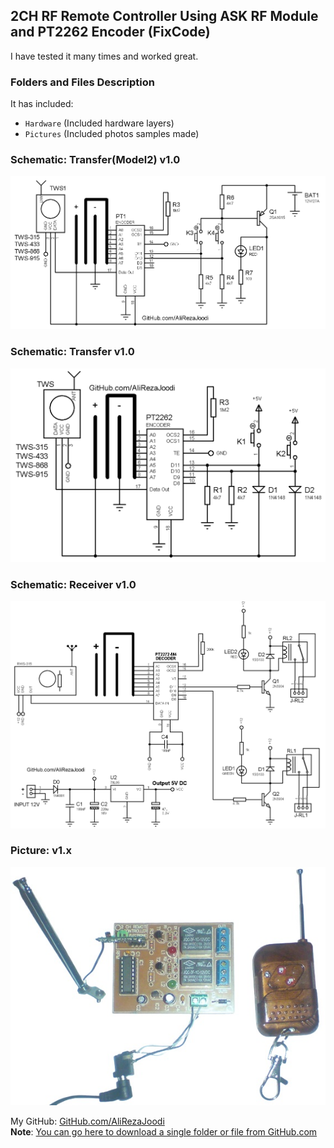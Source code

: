 ## 2CH RF Remote Controller Using ASK RF Module and PT2262 Encoder (FixCode)
I have tested it many times and worked great.

### Folders and Files Description
It has included:
- `Hardware` (Included hardware layers)
- `Pictures` (Included photos samples made)

### Schematic: Transfer(Model2) v1.0
![](Hardware/Transfer_Model2_v1.0.png)

### Schematic: Transfer v1.0
![](Hardware/Transfer_v1.0.png)

### Schematic: Receiver v1.0
![](Hardware/Receiver_v1.0.png)

### Picture: v1.x
![](Pictures/v1.x.jpg)

My GitHub: [GitHub.com/AliRezaJoodi](https://github.com/AliRezaJoodi)  
**Note**: [You can go here to download a single folder or file from GitHub.com](https://minhaskamal.github.io/DownGit/#/home)